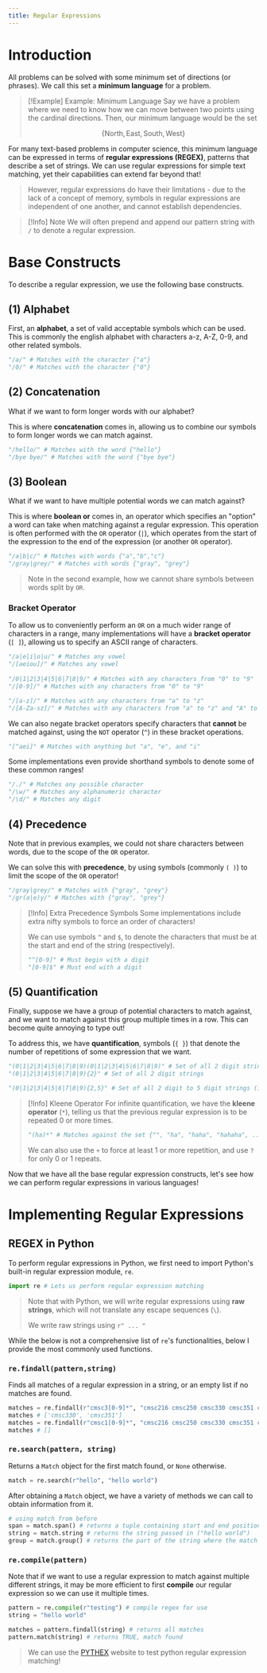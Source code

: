 ```yaml
---
title: Regular Expressions
---
```


# Introduction
All problems can be solved with some minimum set of directions (or phrases). We call this set a **minimum language** for a problem.

> [!Example] Example: Minimum Language
> Say we have a problem where we need to know how we can move between two points using the cardinal directions. Then, our minimum language would be the set
> 
> $$
> \{ \text{North}, \text{East}, \text{South}, \text{West} \}
> $$

For many text-based problems in computer science, this minimum language can be expressed in terms of **regular expressions (REGEX)**, patterns that describe a set of strings. We can use regular expressions for simple text matching, yet their capabilities can extend far beyond that!
> However, regular expressions do have their limitations - due to the lack of a concept of memory, symbols in regular expressions are independent of one another, and cannot establish dependencies.

> [!Info] Note
> We will often prepend and append our pattern string with `/` to denote a regular expression. 


# Base Constructs
To describe a regular expression, we use the following base constructs.

## (1) Alphabet
First, an **alphabet**, a set of valid acceptable symbols which can be used. This is commonly the english alphabet with characters a-z, A-Z, 0-9, and other related symbols.

```python
"/a/" # Matches with the character {"a"}
"/0/" # Matches with the character {"0"}
```

## (2) Concatenation
What if we want to form longer words with our alphabet?

This is where **concatenation** comes in, allowing us to combine our symbols to form longer words we can match against.

```python
"/hello/" # Matches with the word {"hello"}
"/bye bye/" # Matches with the word {"bye bye"}
```

## (3) Boolean
What if we want to have multiple potential words we can match against?

This is where **boolean or** comes in, an operator which specifies an "option" a word can take when matching against a regular expression. This operation is often performed with the `OR` operator (`|`), which operates from the start of the expression to the end of the expression (or another `OR` operator).

```python
"/a|b|c/" # Matches with words {"a","b","c"}
"/gray|grey/" # Matches with words {"gray", "grey"}
```
> Note in the second example, how we cannot share symbols between words split by `OR`.

### Bracket Operator
To allow us to conveniently perform an `OR` on a much wider range of characters in a range, many implementations will have a **bracket operator** (`[ ]`), allowing us to specify an ASCII range of characters.

```python
"/a|e|i|o|u/" # Matches any vowel
"/[aeiou]/" # Matches any vowel
 
"/0|1|2|3|4|5|6|7|8|9/" # Matches with any characters from "0" to "9"
"/[0-9]/" # Matches with any characters from "0" to "9"

"/[a-z]/" # Matches with any characters from "a" to "z"
"/[A-Za-sz]/" # Matches with any characters from "a" to "z" and "A" to "Z"
```

We can also negate bracket operators specify characters that **cannot** be matched against, using the `NOT` operator (`^`) in these bracket operations.
```python
"[^aei]" # Matches with anything but "a", "e", and "i"
```

Some implementations even provide shorthand symbols to denote some of these common ranges!

```python
"/./" # Matches any possible character
"/\w/" # Matches any alphanumeric character
"/\d/" # Matches any digit
```

## (4) Precedence
Note that in previous examples, we could not share characters between words, due to the scope of the `OR` operator.

We can solve this with **precedence**, by using symbols  (commonly `( )`) to limit the scope of the `OR` operator!

```python
"/gray|grey/" # Matches with {"gray", "grey"}
"/gr(a|e)y/" # Matches with {"gray", "grey"}
```

> [!Info] Extra Precedence Symbols
> Some implementations include extra nifty symbols to force an order of characters!
>
> We can use symbols `^` and `$`, to denote the characters that must be at the start and end of the string (respectively).
> ```python
> "^[0-9]" # Must begin with a digit
> "[0-9]$" # Must end with a digit
> ```

## (5) Quantification
Finally, suppose we have a group of potential characters to match against, and we want to match against this group multiple times in a row. This can become quite annoying to type out!

To address this, we have **quantification**, symbols (`{ }`) that denote the number of repetitions of some expression that we want.

```python
"(0|1|2|3|4|5|6|7|8|9)(0|1|2|3|4|5|6|7|8|9)" # Set of all 2 digit strings
"(0|1|2|3|4|5|6|7|8|9){2}" # Set of all 2 digit strings

"(0|1|2|3|4|5|6|7|8|9){2,5}" # Set of all 2 digit to 5 digit strings (inclusive)
```

> [!Info] Kleene Operator
> For infinite quantification, we have the **kleene operator** (`*`), telling us that the previous regular expression is to be repeated 0 or more times.
>
> ```python
> "(ha)*" # Matches against the set {"", "ha", "haha", "hahaha", ... }
> ```
> 
> We can also use the `+` to force at least 1 or more repetition, and use `?` for only 0 or 1 repeats.

Now that we have all the base regular expression constructs, let's see how we can perform regular expressions in various languages!


# Implementing Regular Expressions
## REGEX in Python
To perform regular expressions in Python, we first need to import Python's built-in regular expression module, `re`.

```python
import re # Lets us perform regular expression matching
```
> Note that with Python, we will write regular expressions using **raw strings**, which will not translate any escape sequences (`\`).
> 
> We write raw strings using `r" ... "`

While the below is not a comprehensive list of `re`'s functionalities, below I provide the most commonly used functions.

### `re.findall(pattern,string)`
Finds all matches of a regular expression in a string, or an empty list if no matches are found.

```python
matches = re.findall(r"cmsc3[0-9]*", "cmsc216 cmsc250 cmsc330 cmsc351 cmsc451")
matches # ['cmsc330', 'cmsc351']
matches = re.findall(r"cmsc1[0-9]*", "cmsc216 cmsc250 cmsc330 cmsc351 cmsc451")
matches # []
```

### `re.search(pattern, string)`
Returns a `Match` object for the first match found, or `None` otherwise.

```python
match = re.search(r"hello", "hello world") 
```

After obtaining a `Match` object, we have a variety of methods we can call to obtain information from it.
```python
# using match from before
span = match.span() # returns a tuple containing start and end position of the match
string = match.string # returns the string passed in ("hello world")
group = match.group() # returns the part of the string where the match was found
```

### `re.compile(pattern)`
Note that if we want to use a regular expression to match against multiple different strings, it may be more efficient to first  **compile** our regular expression so we can use it multiple times.

```python
pattern = re.compile(r"testing") # compile regex for use
string = "hello world"

matches = pattern.findall(string) # returns all matches
pattern.match(string) # returns TRUE, match found
```

> We can use the [PYTHEX](https://pythex.org/) website to test python regular expression matching!
